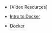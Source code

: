 - [Video Resources]

- [Intro to Docker](https://youtu.be/17Bl31rlnRM?si=mVeLou26_34wmCV3)

- [Docker](https://youtu.be/3c-iBn73dDE?si=I7k-oRu2S3GkdbXW)
